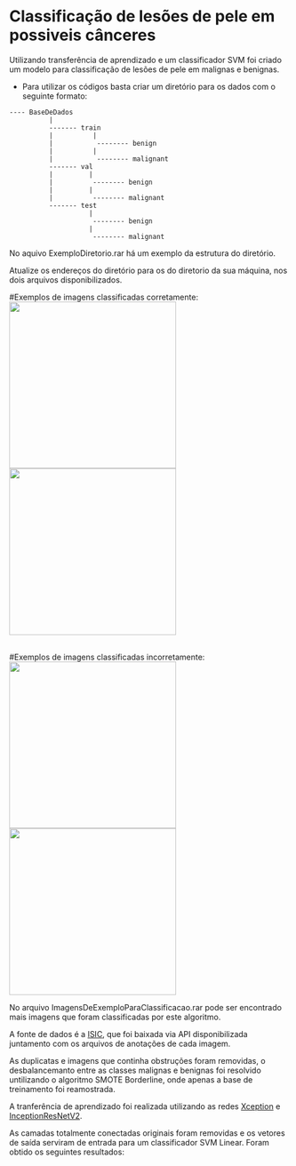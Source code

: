 # Classificação de lesões de pele em possiveis cânceres
Utilizando transferência de aprendizado e um classificador SVM foi criado um modelo para classificação de lesões de pele em malignas e benignas.

- Para utilizar os códigos basta criar um diretório para os dados com o seguinte formato:
```
---- BaseDeDados
          |
          ------- train
          |          |
          |           -------- benign
          |          |
          |           -------- malignant
          ------- val
          |         |
          |          -------- benign
          |         |
          |          -------- malignant
          ------- test
                    |
                     -------- benign
                    |
                     -------- malignant
  ```  
  No aquivo ExemploDiretorio.rar há um exemplo da estrutura do diretório.
  
Atualize os endereços do diretório para os do diretorio da sua máquina, nos dois arquivos disponibilizados.


#Exemplos de imagens classificadas corretamente:
<br>
<img  width="300" height="300" src="https://github.com/LucasSteffens5/Classificacao-de-lesoes-de-pele-em-possiveis-canceres/blob/main/ISIC_0010117.jpg"/>
<img width="300" height="300" src="https://github.com/LucasSteffens5/Classificacao-de-lesoes-de-pele-em-possiveis-canceres/blob/main/ISIC_0010493.jpg"/><br>
<br>

 #Exemplos de imagens classificadas incorretamente:
<br>
<img width="300" height="300" src="https://github.com/LucasSteffens5/Classificacao-de-lesoes-de-pele-em-possiveis-canceres/blob/main/ISIC_0011504.jpg"/>
<img width="300" height="300" src="https://github.com/LucasSteffens5/Classificacao-de-lesoes-de-pele-em-possiveis-canceres/blob/main/ISIC_0011268.jpg"/><br>


No arquivo ImagensDeExemploParaClassificacao.rar pode ser encontrado mais imagens que foram classificadas por este algoritmo.


A fonte de dados é a  <a href="https://www.isic-archive.com/#!/topWithHeader/onlyHeaderTop/gallery">ISIC</a>, que foi baixada via API disponibilizada juntamento com os arquivos de anotações de cada imagem.

As duplicatas e imagens que continha obstruções foram removidas, o desbalancemanto entre as classes malignas e benignas foi resolvido untilizando o algoritmo SMOTE Borderline, onde apenas a base de treinamento foi reamostrada.

A tranferência de aprendizado foi realizada utilizando as redes <a href="https://keras.io/api/applications/xception/">Xception</a> e <a href="https://keras.io/api/applications/inceptionresnetv2/">InceptionResNetV2</a>.

As camadas totalmente conectadas originais foram removidas e os vetores de saída serviram de entrada para um classificador SVM Linear.
Foram obtido os seguintes resultados:
